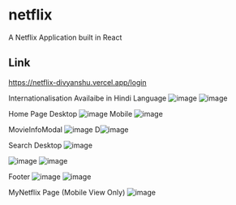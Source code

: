 # netflix
A Netflix Application built in React

## Link
https://netflix-divyanshu.vercel.app/login


Internationalisation
Availaibe in Hindi Language
![image](https://github.com/d2207-sahu/netflix/assets/55633712/3124c489-ec9a-46e7-82b9-79cd47f853b1)
![image](https://github.com/d2207-sahu/netflix/assets/55633712/c932ae1c-045e-49d0-ad5d-e63bfec7158c)


Home Page
Desktop
![image](https://github.com/d2207-sahu/netflix/assets/55633712/c57c6a57-b1d9-4cb9-93a1-13f4f7a582d4)
Mobile
![image](https://github.com/d2207-sahu/netflix/assets/55633712/0f4202cc-0e74-4138-81e4-2905bdfdd123)

MovieInfoModal
![image](https://github.com/d2207-sahu/netflix/assets/55633712/76be2452-e790-4d52-a61b-fa0a5d2acc41)
D![image](https://github.com/d2207-sahu/netflix/assets/55633712/625577f2-8390-40bb-844d-95f75753654b)


Search 
Desktop
![image](https://github.com/d2207-sahu/netflix/assets/55633712/bf6df060-1c11-438b-8876-e3fdca737712)

![image](https://github.com/d2207-sahu/netflix/assets/55633712/24ff1f11-e825-42b9-af01-7741677a3ae6)
![image](https://github.com/d2207-sahu/netflix/assets/55633712/3956a72f-4601-4cc3-abe3-bd05eaeb2284)


Footer
![image](https://github.com/d2207-sahu/netflix/assets/55633712/fdfeed61-a758-4ab5-a780-e54901ac523e)
![image](https://github.com/d2207-sahu/netflix/assets/55633712/49dc66d9-588c-4f4c-a289-1c6d6e251b70)

MyNetflix Page (Mobile View Only)
![image](https://github.com/d2207-sahu/netflix/assets/55633712/38d789d5-eb6e-490a-942b-65fe42eba41e)
